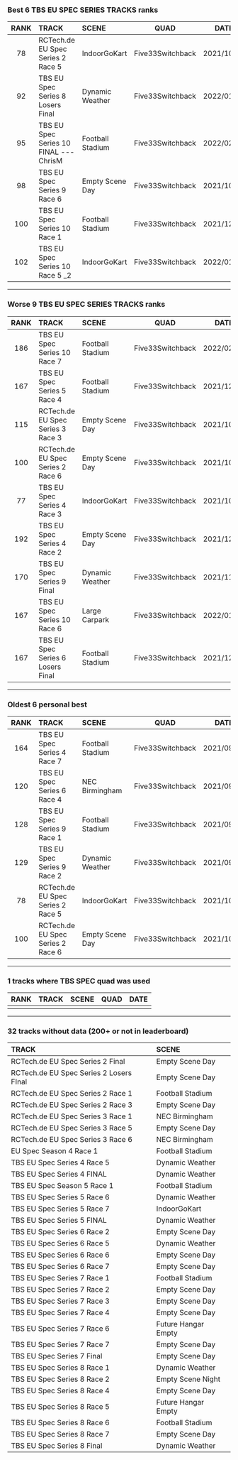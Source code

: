 ### Best 6 TBS EU SPEC SERIES TRACKS ranks
|RANK|TRACK|SCENE|QUAD|DATE|
|:---:|:---|:---|:---:|:---:|
|78|RCTech.de EU Spec Series 2 Race 5|IndoorGoKart|Five33Switchback|2021/10/03|
|92|TBS EU Spec Series 8 Losers Final|Dynamic Weather|Five33Switchback|2022/01/04|
|95|TBS EU Spec Series 10 FINAL --- ChrisM|Football Stadium|Five33Switchback|2022/02/27|
|98|TBS EU Spec Series 9 Race 6|Empty Scene Day|Five33Switchback|2021/10/27|
|100|TBS EU Spec Series 10 Race 1|Football Stadium|Five33Switchback|2021/12/13|
|102|TBS EU Spec Series 10 Race 5 _2|IndoorGoKart|Five33Switchback|2022/01/22|
---
### Worse 9 TBS EU SPEC SERIES TRACKS ranks
|RANK|TRACK|SCENE|QUAD|DATE|
|:---:|:---|:---|:---:|:---:|
|186|TBS EU Spec Series 10 Race 7|Football Stadium|Five33Switchback|2022/02/08|
|167|TBS EU Spec Series 5 Race 4|Football Stadium|Five33Switchback|2021/12/11|
|115|RCTech.de EU Spec Series 3 Race 3|Empty Scene Day|Five33Switchback|2021/10/03|
|100|RCTech.de EU Spec Series 2 Race 6|Empty Scene Day|Five33Switchback|2021/10/03|
|77|TBS EU Spec Series 4 Race 3|IndoorGoKart|Five33Switchback|2021/10/06|
|192|TBS EU Spec Series 4 Race 2|Empty Scene Day|Five33Switchback|2021/12/02|
|170|TBS EU Spec Series 9 Final|Dynamic Weather|Five33Switchback|2021/11/13|
|167|TBS EU Spec Series 10 Race 6|Large Carpark|Five33Switchback|2022/01/27|
|167|TBS EU Spec Series 6 Losers Final|Football Stadium|Five33Switchback|2021/12/13|
---
### Oldest 6 personal best
|RANK|TRACK|SCENE|QUAD|DATE|
|:---:|:---|:---|:---:|:---:|
|164|TBS EU Spec Series 4 Race 7|Football Stadium|Five33Switchback|2021/09/03|
|120|TBS EU Spec Series 6 Race 4|NEC Birmingham|Five33Switchback|2021/09/03|
|128|TBS EU Spec Series 9 Race 1|Football Stadium|Five33Switchback|2021/09/11|
|129|TBS EU Spec Series 9 Race 2|Dynamic Weather|Five33Switchback|2021/09/18|
|78|RCTech.de EU Spec Series 2 Race 5|IndoorGoKart|Five33Switchback|2021/10/03|
|100|RCTech.de EU Spec Series 2 Race 6|Empty Scene Day|Five33Switchback|2021/10/03|
---
### 1 tracks where TBS SPEC quad was used
|RANK|TRACK|SCENE|QUAD|DATE|
|:---:|:---|:---|:---:|:---:|
||||||
---
### 32 tracks without data (200+ or not in leaderboard)
|TRACK|SCENE|
|:---|:---|
|RCTech.de EU Spec Series 2 Final|Empty Scene Day|
|RCTech.de EU Spec Series 2 Losers FInal|Empty Scene Day|
|RCTech.de EU Spec Series 2 Race 1|Football Stadium|
|RCTech.de EU Spec Series 2 Race 3|Empty Scene Day|
|RCTech.de EU Spec Series 3 Race 1|NEC Birmingham|
|RCTech.de EU Spec Series 3 Race 5|Empty Scene Day|
|RCTech.de EU Spec Series 3 Race 6|NEC Birmingham|
|EU Spec Season 4 Race 1|Football Stadium|
|TBS EU Spec Series 4 Race 5|Dynamic Weather|
|TBS EU Spec Series 4 FINAL|Dynamic Weather|
|TBS EU Spec Season 5 Race 1|Football Stadium|
|TBS EU Spec Series 5 Race 6|Dynamic Weather|
|TBS EU Spec Series 5 Race 7|IndoorGoKart|
|TBS EU Spec Series 5 FINAL|Dynamic Weather|
|TBS EU Spec Series 6 Race 2|Empty Scene Day|
|TBS EU Spec Series 6 Race 5|Dynamic Weather|
|TBS EU Spec Series 6 Race 6|Empty Scene Day|
|TBS EU Spec Series 6 Race 7|Empty Scene Day|
|TBS EU Spec Series 7 Race 1|Football Stadium|
|TBS EU Spec Series 7 Race 2|Empty Scene Day|
|TBS EU Spec Series 7 Race 3|Empty Scene Day|
|TBS EU Spec Series 7 Race 4|Empty Scene Day|
|TBS EU Spec Series 7 Race 6|Future Hangar Empty|
|TBS EU Spec Series 7 Race 7|Empty Scene Day|
|TBS EU Spec Series 7 Final|Empty Scene Day|
|TBS EU Spec Series 8 Race 1|Dynamic Weather|
|TBS EU Spec Series 8 Race 2|Empty Scene Night|
|TBS EU Spec Series 8 Race 4|Empty Scene Day|
|TBS EU Spec Series 8 Race 5|Future Hangar Empty|
|TBS EU Spec Series 8 Race 6|Football Stadium|
|TBS EU Spec Series 8 Race 7|Empty Scene Day|
|TBS EU Spec Series 8 Final|Dynamic Weather|
